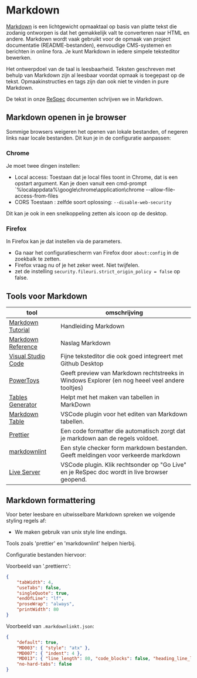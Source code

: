 # Markdown

[Markdown](https://nl.wikipedia.org/wiki/Markdown) is een lichtgewicht
opmaaktaal op basis van platte tekst die zodanig ontworpen is dat het
gemakkelijk valt te converteren naar HTML en andere. Markdown wordt vaak
gebruikt voor de opmaak van project documentatie (README-bestanden), eenvoudige
CMS-systemen en berichten in online fora. Je kunt Markdown in iedere simpele
teksteditor bewerken.

Het ontwerpdoel van de taal is leesbaarheid. Teksten geschreven met behulp van
Markdown zijn al leesbaar voordat opmaak is toegepast op de
tekst. Opmaakinstructies en tags zijn dan ook niet te vinden in pure Markdown.

De tekst in onze [ReSpec](../ReSpec) documenten schrijven we in Markdown.

## Markdown openen in je browser

Sommige browsers weigeren het openen van lokale bestanden, of negeren links naar
locale bestanden. Dit kun je in de configuratie aanpassen:

### Chrome

Je moet twee dingen instellen:

- Local access: Toestaan dat je local files toont in Chrome, dat is een opstart
  argument. Kan je doen vanuit een cmd-prompt
  `%localappdata%\google\chrome\application\chrome
  --allow-file-access-from-files
- CORS Toestaan : zelfde soort oplossing: `--disable-web-security`

Dit kan je ook in een snelkoppeling zetten als icoon op de desktop.

### Firefox

In Firefox kan je dat instellen via de parameters.

- Ga naar het configuratiescherm van Firefox door `about:config` in de zoekbalk
  te zetten.
- Firefox vraag nu of je het zeker weet. Niet twijfelen.
- zet de instelling `security.fileuri.strict_origin_policy = false` op false.

## Tools voor Markdown

| tool                                                                                        | omschrijving                                                                                    |
| ------------------------------------------------------------------------------------------- | ----------------------------------------------------------------------------------------------- |
| [Markdown Tutorial](https://www.markdownguide.org/getting-started/)                         | Handleiding Markdown                                                                            |
| [Markdown Reference](https://www.markdownguide.org/basic-syntax)                            | Naslag Markdown                                                                                 |
| [Visual Studio Code](https://code.visualstudio.com/)                                        | Fijne teksteditor die ook goed integreert met Github Desktop                                    |
| [PowerToys](https://learn.microsoft.com/en-us/windows/powertoys/)                           | Geeft preview van Markdown rechtstreeks in Windows Explorer (en nog heeel veel andere tooltjes) |
| [Tables Generator](https://www.tablesgenerator.com/markdown_tables)                         | Helpt met het maken van tabellen in MarkDown                                                    |
| [Markdown Table](https://marketplace.visualstudio.com/items?itemName=TakumiI.markdowntable) | VSCode plugin voor het editen van Markdown tabellen.                                            |
| [Prettier](https://prettier.io/)                                                            | Een code formatter die automatisch zorgt dat je markdown aan de regels voldoet.                 |
| [markdownlint](https://github.com/Laboratoria/mdlint)                                       | Een style checker form markdown bestanden. Geeft meldingen voor verkeerde markdown               |
| [Live Server](https://marketplace.visualstudio.com/items?itemName=ritwickdey.LiveServer)    | VSCode plugin. Klik rechtsonder op "Go Live" en je ReSpec doc wordt in live browser geopend.    |

## Markdown formattering

Voor beter leesbare en uitwisselbare Markdown spreken we volgende styling regels
af:

- We maken gebruik van unix style line endings.



Tools zoals 'prettier' en 'markdownlint' helpen hierbij.

Configuratie bestanden hiervoor: 

Voorbeeld van '.prettierrc':

```json
{
    "tabWidth": 4,
    "useTabs": false,
    "singleQuote": true,
    "endOfLine": "lf",
    "proseWrap": "always",
    "printWidth": 80
}
```

Voorbeeld van `.markdownlinkt.json`:

```json
{
    "default": true,
    "MD003": { "style": "atx" },
    "MD007": { "indent": 4 },
    "MD013": { "line_length": 80, "code_blocks": false, "heading_line_length": 200, "tables": false},
    "no-hard-tabs": false
}
```
